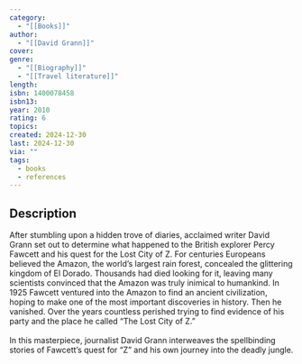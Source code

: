 ```yaml
---
category:
  - "[[Books]]"
author:
  - "[[David Grann]]"
cover: 
genre:
  - "[[Biography]]"
  - "[[Travel literature]]"
length: 
isbn: 1400078458
isbn13: 
year: 2010
rating: 6
topics: 
created: 2024-12-30
last: 2024-12-30
via: ""
tags:
  - books
  - references
---
```

## Description

After stumbling upon a hidden trove of diaries, acclaimed writer David Grann set out to determine what happened to the British explorer Percy Fawcett and his quest for the Lost City of Z. For centuries Europeans believed the Amazon, the world’s largest rain forest, concealed the glittering kingdom of El Dorado. Thousands had died looking for it, leaving many scientists convinced that the Amazon was truly inimical to humankind. In 1925 Fawcett ventured into the Amazon to find an ancient civilization, hoping to make one of the most important discoveries in history. Then he vanished. Over the years countless perished trying to find evidence of his party and the place he called “The Lost City of Z.”  
   
In this masterpiece, journalist David Grann interweaves the spellbinding stories of Fawcett’s quest for “Z” and his own journey into the deadly jungle.